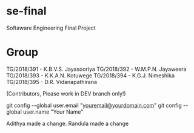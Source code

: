 # se-final
Softaware Engineering Final Project

# Group

TG/2018/391 - K.B.V.S. Jayasooriya
TG/2018/392 - W.M.P.N. Jayaweera
TG/2018/393 - K.K.A.N. Kotuwege
TG/2018/394 - K.G.J. Nimeshika
TG/2018/395 - D.R. Vidanapathirana

(Contributors, Please work in DEV branch only!)

git config --global user.email "youremail@yourdomain.com"
git config --global user.name "Your Name"

Adithya made a change.
Randula made a change